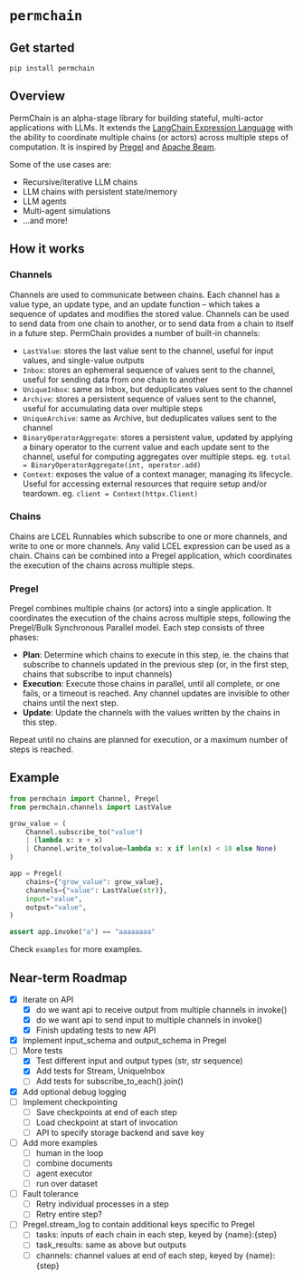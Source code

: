 # `permchain`

## Get started

`pip install permchain`

## Overview

PermChain is an alpha-stage library for building stateful, multi-actor applications with LLMs. It extends the [LangChain Expression Language](https://python.langchain.com/docs/expression_language/) with the ability to coordinate multiple chains (or actors) across multiple steps of computation. It is inspired by [Pregel](https://research.google/pubs/pub37252/) and [Apache Beam](https://beam.apache.org/).

Some of the use cases are:

- Recursive/iterative LLM chains
- LLM chains with persistent state/memory
- LLM agents
- Multi-agent simulations
- ...and more!

## How it works

### Channels

Channels are used to communicate between chains. Each channel has a value type, an update type, and an update function – which takes a sequence of updates and modifies the stored value. Channels can be used to send data from one chain to another, or to send data from a chain to itself in a future step. PermChain provides a number of built-in channels:

- `LastValue`: stores the last value sent to the channel, useful for input values, and single-value outputs
- `Inbox`: stores an ephemeral sequence of values sent to the channel, useful for sending data from one chain to another
- `UniqueInbox`: same as Inbox, but deduplicates values sent to the channel
- `Archive`: stores a persistent sequence of values sent to the channel, useful for accumulating data over multiple steps
- `UniqueArchive`: same as Archive, but deduplicates values sent to the channel
- `BinaryOperatorAggregate`: stores a persistent value, updated by applying a binary operator to the current value and each update sent to the channel, useful for computing aggregates over multiple steps. eg. `total = BinaryOperatorAggregate(int, operator.add)`
- `Context`: exposes the value of a context manager, managing its lifecycle. Useful for accessing external resources that require setup and/or teardown. eg. `client = Context(httpx.Client)`

### Chains

Chains are LCEL Runnables which subscribe to one or more channels, and write to one or more channels. Any valid LCEL expression can be used as a chain. Chains can be combined into a Pregel application, which coordinates the execution of the chains across multiple steps.

### Pregel

Pregel combines multiple chains (or actors) into a single application. It coordinates the execution of the chains across multiple steps, following the Pregel/Bulk Synchronous Parallel model. Each step consists of three phases:

- **Plan**: Determine which chains to execute in this step, ie. the chains that subscribe to channels updated in the previous step (or, in the first step, chains that subscribe to input channels)
- **Execution**: Execute those chains in parallel, until all complete, or one fails, or a timeout is reached. Any channel updates are invisible to other chains until the next step.
- **Update**: Update the channels with the values written by the chains in this step.

Repeat until no chains are planned for execution, or a maximum number of steps is reached.

## Example

```python
from permchain import Channel, Pregel
from permchain.channels import LastValue

grow_value = (
    Channel.subscribe_to("value")
    | (lambda x: x + x)
    | Channel.write_to(value=lambda x: x if len(x) < 10 else None)
)

app = Pregel(
    chains={"grow_value": grow_value},
    channels={"value": LastValue(str)},
    input="value",
    output="value",
)

assert app.invoke("a") == "aaaaaaaa"

```

Check `examples` for more examples.

## Near-term Roadmap

- [x] Iterate on API
  - [x] do we want api to receive output from multiple channels in invoke()
  - [x] do we want api to send input to multiple channels in invoke()
  - [x] Finish updating tests to new API
- [x] Implement input_schema and output_schema in Pregel
- [ ] More tests
  - [x] Test different input and output types (str, str sequence)
  - [x] Add tests for Stream, UniqueInbox
  - [ ] Add tests for subscribe_to_each().join()
- [x] Add optional debug logging
- [ ] Implement checkpointing
  - [ ] Save checkpoints at end of each step
  - [ ] Load checkpoint at start of invocation
  - [ ] API to specify storage backend and save key
- [ ] Add more examples
  - [ ] human in the loop
  - [ ] combine documents
  - [ ] agent executor
  - [ ] run over dataset
- [ ] Fault tolerance
  - [ ] Retry individual processes in a step
  - [ ] Retry entire step?
- [ ] Pregel.stream_log to contain additional keys specific to Pregel
  - [ ] tasks: inputs of each chain in each step, keyed by {name}:{step}
  - [ ] task_results: same as above but outputs
  - [ ] channels: channel values at end of each step, keyed by {name}:{step}
